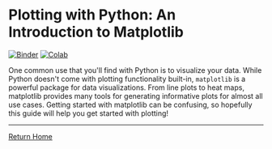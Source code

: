 # Plotting with Python: An Introduction to Matplotlib

[![Binder](https://mybinder.org/badge_logo.svg)](https://mybinder.org/v2/gh/anthony-agbay/python-resource-guide/master?filepath=notebooks%2Fplotting-python.ipynb) [![Colab](https://colab.research.google.com/assets/colab-badge.svg)](https://colab.research.google.com/github/anthony-agbay/python-resource-guide/blob/master/notebooks/plotting-python.ipynb)

One common use that you'll find with Python is to visualize your data. While Python doesn't come with plotting functionality built-in, `matplotlib` is a powerful package for data visualizations. From line plots to heat maps, matplotlib provides many tools for generating informative plots for almost all use cases. Getting started with matplotlib can be confusing, so hopefully this guide will help you get started with plotting!

---

[Return Home](https://anthony-agbay.github.io/python-resource-guide)